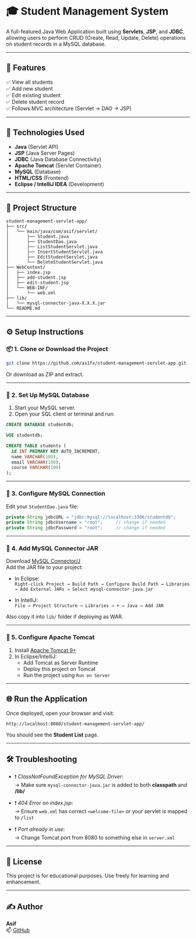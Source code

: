 # 🎓 Student Management System

A full-featured Java Web Application built using **Servlets**, **JSP**, and **JDBC**, allowing users to perform CRUD (Create, Read, Update, Delete) operations on student records in a MySQL database.

---

## 🚀 Features

✅ View all students  
✅ Add new student  
✅ Edit existing student  
✅ Delete student record  
✅ Follows MVC architecture (Servlet → DAO → JSP)

---

## 🧰 Technologies Used

- **Java** (Servlet API)
- **JSP** (Java Server Pages)
- **JDBC** (Java Database Connectivity)
- **Apache Tomcat** (Servlet Container)
- **MySQL** (Database)
- **HTML/CSS** (Frontend)
- **Eclipse / IntelliJ IDEA** (Development)

---

## 📁 Project Structure

```
student-management-servlet-app/
├── src/
│   └── main/java/com/asif/servlet/
│       ├── Student.java
│       ├── StudentDao.java
│       ├── ListStudentServlet.java
│       ├── InsertStudentServlet.java
│       ├── EditStudentServlet.java
│       └── DeleteStudentServlet.java
├── WebContent/
│   ├── index.jsp
│   ├── add-student.jsp
│   ├── edit-student.jsp
│   └── WEB-INF/
│       └── web.xml
├── lib/
│   └── mysql-connector-java-X.X.X.jar
└── README.md
```

---

## ⚙️ Setup Instructions

### 📦 1. Clone or Download the Project

```bash
git clone https://github.com/as1fx/student-management-servlet-app.git
```

Or download as ZIP and extract.

---

### 💾 2. Set Up MySQL Database

1. Start your MySQL server.
2. Open your SQL client or terminal and run:

```sql
CREATE DATABASE studentdb;

USE studentdb;

CREATE TABLE students (
  id INT PRIMARY KEY AUTO_INCREMENT,
  name VARCHAR(100),
  email VARCHAR(100),
  course VARCHAR(100)
);
```

---

### 🔌 3. Configure MySQL Connection

Edit your `StudentDao.java` file:

```java
private String jdbcURL = "jdbc:mysql://localhost:3306/studentdb";
private String jdbcUsername = "root";     // change if needed
private String jdbcPassword = "root";     // change if needed
```

---

### 🧩 4. Add MySQL Connector JAR

Download [MySQL Connector/J](https://dev.mysql.com/downloads/connector/j/)  
Add the JAR file to your project:

- In Eclipse:  
  `Right-click Project → Build Path → Configure Build Path → Libraries → Add External JARs → Select mysql-connector-java.jar`

- In IntelliJ:  
  `File → Project Structure → Libraries → + → Java → Add JAR`

Also copy it into `lib/` folder if deploying as WAR.

---

### 🧱 5. Configure Apache Tomcat

1. Install [Apache Tomcat 9+](https://tomcat.apache.org/download-90.cgi)
2. In Eclipse/IntelliJ:
   - Add Tomcat as Server Runtime
   - Deploy this project on Tomcat
   - Run the project using `Run on Server`

---

## 🌐 Run the Application

Once deployed, open your browser and visit:

```
http://localhost:8080/student-management-servlet-app/
```

You should see the **Student List** page.

---

## 🛠 Troubleshooting

- ❗ *ClassNotFoundException for MySQL Driver*:  
  → Make sure `mysql-connector-java.jar` is added to both **classpath** and **/lib/**

- ❗ *404 Error on index.jsp*:  
  → Ensure `web.xml` has correct `<welcome-file>` or your servlet is mapped to `/list`

- ❗ *Port already in use*:  
  → Change Tomcat port from 8080 to something else in `server.xml`

---

## 📜 License

This project is for educational purposes. Use freely for learning and enhancement.

---

## ✍️ Author

**Asif**  
📫 [GitHub](https://github.com/as1fx)
